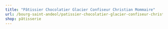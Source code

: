 ```yaml
---
title: "Pâtissier Chocolatier Glacier Confiseur Christian Mommaire"
url: /bourg-saint-andeol/patissier-chocolatier-glacier-confiseur-christian-mommaire/
shop: pâtisserie
---
```

